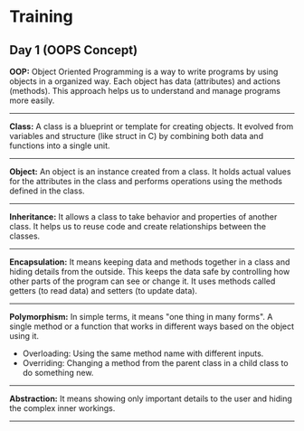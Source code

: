 # Training

## Day 1 (OOPS Concept)

**OOP:** Object Oriented Programming is a way to write programs by using objects in a organized way. Each object has data (attributes) and actions (methods). This approach helps us to understand and manage programs more easily.

---

**Class:** A class is a blueprint or template for creating objects. It evolved from variables and structure (like struct in C) by combining both data and functions into a single unit.

---

**Object:** An object is an instance created from a class. It holds actual values for the attributes in the class and performs operations using the methods defined in the class.

---

**Inheritance:** It allows a class to take behavior and properties of another class. It helps us to reuse code and create relationships between the classes.

---

**Encapsulation:** It means keeping data and methods together in a class and hiding details from the outside. This keeps the data safe by controlling how other parts of the program can see or change it. It uses methods called getters (to read data) and setters (to update data).

---

**Polymorphism:** In simple terms, it means "one thing in many forms". A single method or a function that works in different ways based on the object using it. 
- Overloading: Using the same method name with different inputs. 
- Overriding: Changing a method from the parent class in a child class to do something new.

---

**Abstraction:** It means showing only important details to the user and hiding the complex inner workings.

---
